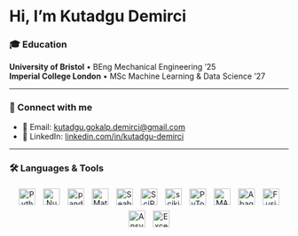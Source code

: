 # Hi, I’m Kutadgu Demirci

### 🎓 Education
**University of Bristol** • BEng Mechanical Engineering ’25  
**Imperial College London** • MSc Machine Learning & Data Science ’27

---

### 🔗 Connect with me  

- 📧 Email: [kutadgu.gokalp.demirci@gmail.com](mailto:kutadgu.gokalp.demirci@gmail.com)  
- 💼 LinkedIn: [linkedin.com/in/kutadgu-demirci](https://www.linkedin.com/in/kutadgu-demirci/)

---

### 🛠️ Languages & Tools
<p align="center">
  <img src="https://img.shields.io/badge/Python-3776AB?logo=python&logoColor=white" alt="Python" style="margin:5px;" height="30"/>
  <img src="https://img.shields.io/badge/NumPy-013243?logo=numpy&logoColor=white" alt="NumPy" style="margin:5px;" height="30"/>
  <img src="https://img.shields.io/badge/pandas-150458?logo=pandas&logoColor=white" alt="pandas" style="margin:5px;" height="30"/>
  <img src="https://img.shields.io/badge/Matplotlib-11557C?logo=matplotlib&logoColor=white" alt="Matplotlib" style="margin:5px;" height="30"/>
  <img src="https://img.shields.io/badge/Seaborn-184E77?logo=seaborn&logoColor=white" alt="Seaborn" style="margin:5px;" height="30"/>
  <img src="https://img.shields.io/badge/SciPy-8CAAE6?logo=scipy&logoColor=white" alt="SciPy" style="margin:5px;" height="30"/>
  <img src="https://img.shields.io/badge/scikit--learn-F7931E?logo=scikit-learn&logoColor=white" alt="scikit-learn" style="margin:5px;" height="30"/>
  <img src="https://img.shields.io/badge/PyTorch-EE4C2C?logo=pytorch&logoColor=white" alt="PyTorch" style="margin:5px;" height="30"/>
  <img src="https://img.shields.io/badge/MATLAB-0076A8?logo=mathworks&logoColor=white" alt="MATLAB" style="margin:5px;" height="30"/>
  <img src="https://img.shields.io/badge/Abaqus-0055A4?logo=3dsystems&logoColor=white" alt="Abaqus FEA" style="margin:5px;" height="30"/>
  <img src="https://img.shields.io/badge/Fusion360-008CAD?logo=autodesk&logoColor=white" alt="Fusion 360" style="margin:5px;" height="30"/>
  <img src="https://img.shields.io/badge/Ansys-FF6600?logo=ansys&logoColor=white" alt="Ansys" style="margin:5px;" height="30"/>
  <img src="https://img.shields.io/badge/Excel-217346?logo=microsoft-excel&logoColor=white" alt="Excel" style="margin:5px;" height="30"/>
</p>
